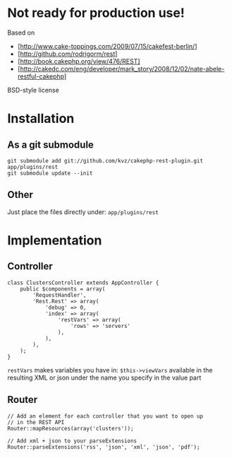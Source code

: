 Not ready for production use!
=============================

Based on
 - [http://www.cake-toppings.com/2009/07/15/cakefest-berlin/]
 - [http://github.com/rodrigorm/rest]
 - [http://book.cakephp.org/view/476/REST]
 - [http://cakedc.com/eng/developer/mark_story/2008/12/02/nate-abele-restful-cakephp]

BSD-style license

Installation
=============================

As a git submodule
------------------

    git submodule add git://github.com/kvz/cakephp-rest-plugin.git app/plugins/rest
    git submodule update --init

Other
-----
Just place the files directly under: `app/plugins/rest`

Implementation
==============

Controller
-----------
    class ClustersController extends AppController {
        public $components = array(
            'RequestHandler',
            'Rest.Rest' => array(
                'debug' => 0,
                'index' => array(
                    'restVars' => array(
                        'rows' => 'servers'
                    ),
                ),
            ),
        );
    }

`restVars` makes variables you have in: `$this->viewVars` available in the
resulting XML or json under the name you specify in the value part

Router
------
    // Add an element for each controller that you want to open up
    // in the REST API
    Router::mapResources(array('clusters'));  

    // Add xml + json to your parseExtensions
    Router::parseExtensions('rss', 'json', 'xml', 'json', 'pdf'); 

